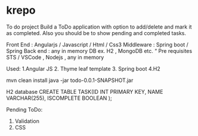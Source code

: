 # krepo
To do project
Build a ToDo application with option to 
add/delete 
and mark it as completed. Also you should be to show pending and completed tasks.

Front End : Angularjs / Javascript / Html / Css3
Middleware : Spring boot / Spring
Back end : any in memory DB ex. H2 , MongoDB etc.
“
Pre requisites 
STS / VSCode , Nodejs , any in memory 

Used:
1.Angular JS
2. Thyme leaf template
3. Spring boot
4.H2

mvn clean install
java -jar todo-0.0.1-SNAPSHOT.jar

H2 database
CREATE TABLE TASK(ID INT PRIMARY KEY, NAME VARCHAR(255), ISCOMPLETE BOOLEAN );

Pending ToDo:
1. Validation
2. CSS
